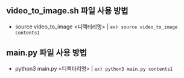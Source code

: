 ## video_to_image.sh 파일 사용 방법
- source video_to_image <디렉터리명> | ```ex) source video_to_image contents1```

## main.py 파일 사용 방법
- python3 main.py <디렉터리명> | ```ex) python3 main.py contents1```